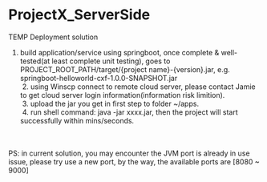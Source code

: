 # ProjectX_ServerSide
TEMP Deployment solution </br>
  1. build application/service using springboot, once complete & well-tested(at least complete unit testing), goes to PROJECT_ROOT_PATH/target/{project name}-{version}.jar, e.g. springboot-helloworld-cxf-1.0.0-SNAPSHOT.jar </br>
  2. using Winscp connect to remote cloud server, please contact Jamie to get cloud server login information(information risk limition).</br>
  3. upload the jar you get in first step to folder ~/apps.</br>
  4. run shell command: java -jar xxxx.jar, then the project will start successfully within mins/seconds.</br>
  </br>
  </br>
PS:
  in current solution, you may encounter the JVM port is already in use issue, please try use a new port, by the way, the available ports are [8080 ~ 9000]
